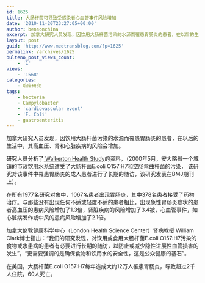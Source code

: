 ```yaml
---
id: 1625
title: 大肠杆菌可导致受感染者心血管事件风险增加
date: '2010-11-20T23:27:05+00:00'
author: bensonchina
excerpt: 加拿大研究人员发现，因饮用大肠杆菌污染的水源而罹患胃肠炎的患者，在以后的生活中，其高血压、肾和心脏疾病的风险会增加。
layout: post
guid: 'http://www.medtransblog.com/?p=1625'
permalink: /archives/1625
bulteno_post_views_count:
    - '1'
views:
    - '1568'
categories:
    - 临床研究
tags:
    - bacteria
    - Campylobacter
    - 'cardiovascular event'
    - 'E. Coli'
    - gastroenteritis
---
```


加拿大研究人员发现，因饮用大肠杆菌污染的水源而罹患胃肠炎的患者，在以后的生活中，其高血压、肾和心脏疾病的风险会增加。

研究人员分析了[ Walkerton Health Study](http://www.ncbi.nlm.nih.gov/pubmed/16035513)的资料，（2000年5月，安大略省一个城镇的市政饮用水系统遭受了大肠杆菌E.coli O157:H7和空肠弯曲杆菌的污染， 该研究对该事件中罹患胃肠炎的成人患者进行了长期的随访，该研究发表在BMJ期刊上）。

在所有1977名研究对象中，1067名患者出现胃肠炎，其中378名患者接受了药物治疗。与那些没有出现任何不适或轻度不适的患者相比，出现急性胃肠炎症状的患者高血压的患病风险增加了1.3倍，肾脏疾病的风险增加了3.4被，心血管事件，如心脏病发作或中风的患病风险增加了2.1倍。

加拿大伦敦健康科学中心（London Health Science Center）肾病教授 William Clark博士指出：“我们的研究发现，对饮用或食用大肠杆菌E.coli O157:H7污染的食物或水患病的患者有必要进行长期的随访，以防止或减少隐性进展性血管损害的发生”，“更需要强调的是确保食物和饮用水的安全性，这是公众健康的基石”。

在美国，大肠杆菌E.coli O157:H7每年造成大约12万人罹患胃肠炎，导致超过2千人住院，60人死亡。